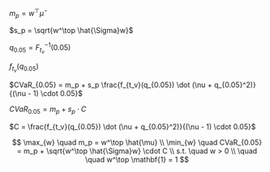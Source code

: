 $m_p = w^\top \hat{\mu}$

$s_p = \sqrt{w^\top \hat{\Sigma}w}$

$q_{0.05} = F_{t_v}^{-1}(0.05)$

$f_{t_v}(q_{0.05})$

$CVaR_{0.05} = m_p + s_p \frac{f_{t_v}(q_{0.05}) \dot (\nu + q_{0.05}^2)}{(\nu - 1) \cdot 0.05}$

$CVaR_{0.05} = m_p + s_p \cdot C$

$C = \frac{f_{t_v}(q_{0.05}) \dot (\nu + q_{0.05}^2)}{(\nu - 1) \cdot 0.05}$

$$
\max_{w} \quad m_p = w^\top \hat{\mu} \\
\min_{w} \quad CVaR_{0.05} = m_p + \sqrt{w^\top \hat{\Sigma}w} \cdot C \\
s.t. \quad w > 0 \\
\quad \quad w^\top \mathbf{1} = 1
$$


